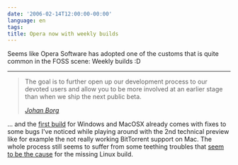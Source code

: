 ```yaml
---
date: '2006-02-14T12:00:00-00:00'
language: en
tags:
title: Opera now with weekly builds
---
```



Seems like Opera Software has adopted one of the customs that is quite common in the FOSS scene: Weekly builds :D

-------------------------------



<blockquote>

The goal is to further open up our development process to our devoted users and allow you to be more involved at an earlier stage than when we ship the next public beta.

<cite><a href="http://my.opera.com/desktopteam/blog/show.dml/142990">Johan Borg</a></cite>

</blockquote>



... and the <a href="http://my.opera.com/desktopteam/blog/show.dml/142993">first build</a> for Windows and MacOSX already comes with fixes to some bugs I've noticed while playing around with the 2nd technical preview like for example the not really working BitTorrent support on Mac. The whole process still seems to suffer from some teething troubles that [seem to be the cause](http://my.opera.com/csant/blog/show.dml/143005) for the missing Linux build.